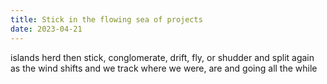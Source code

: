 ```yaml
---
title: Stick in the flowing sea of projects
date: 2023-04-21
---
```


islands herd then stick, conglomerate, drift, fly, or shudder and split again as the wind shifts and we track where we were, are and going all the while
